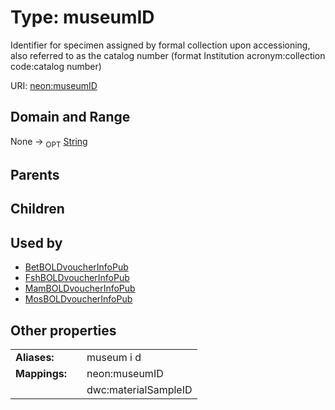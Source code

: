 
# Type: museumID


Identifier for specimen assigned by formal collection upon accessioning, also referred to as the catalog number (format Institution acronym:collection code:catalog number)

URI: [neon:museumID](https://data.neonscience.org/museumID)


## Domain and Range

None ->  <sub>OPT</sub> [String](types/String.md)

## Parents


## Children


## Used by

 * [BetBOLDvoucherInfoPub](BetBOLDvoucherInfoPub.md)
 * [FshBOLDvoucherInfoPub](FshBOLDvoucherInfoPub.md)
 * [MamBOLDvoucherInfoPub](MamBOLDvoucherInfoPub.md)
 * [MosBOLDvoucherInfoPub](MosBOLDvoucherInfoPub.md)

## Other properties

|  |  |  |
| --- | --- | --- |
| **Aliases:** | | museum i d |
| **Mappings:** | | neon:museumID |
|  | | dwc:materialSampleID |

